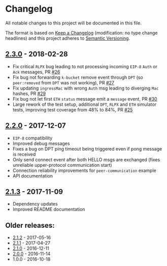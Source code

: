 # Changelog
All notable changes to this project will be documented in this file.

The format is based on [Keep a Changelog](http://keepachangelog.com/en/1.0.0/) 
(modification: no type change headlines) and this project adheres to 
[Semantic Versioning](http://semver.org/spec/v2.0.0.html).


## [2.3.0] - 2018-02-28
- Fix critical ``RLPX`` bug leading to not processing incoming ``EIP-8`` ``Auth`` or ``Ack`` messages, PR [#26](https://github.com/ethereumjs/ethereumjs-devp2p/pull/26)
- Fix bug not forwarding ``k-bucket`` remove event through ``DPT`` (so ``peer:removed`` from
  ``DPT`` was not working), PR [#27](https://github.com/ethereumjs/ethereumjs-devp2p/pull/27)
- Fix updating ``ingressMac`` with wrong ``Auth`` msg leading to diverging ``Mac`` hashes, PR [#29](https://github.com/ethereumjs/ethereumjs-devp2p/pull/29)
- Fix bug not let first ``ETH`` ``status`` message emit a ``message`` event, PR [#30](https://github.com/ethereumjs/ethereumjs-devp2p/pull/30)
- Large rework of the test setup, additional ``DPT``, ``RLPX`` and ``ETH`` simulator tests,
  improving test coverage from 48% to 84%, PR [#25](https://github.com/ethereumjs/ethereumjs-devp2p/pull/25)

[2.3.0]: https://github.com/ethereumjs/ethereumjs-devp2p/compare/v2.2.0...v2.3.0

## [2.2.0] - 2017-12-07
- ``EIP-8`` compatibility
- Improved debug messages
- Fixes a bug on DPT ping timeout being triggered even if pong message is received
- Only send connect event after both HELLO msgs are exchanged (fixes unreliable upper-protocol communication start)
- Connection reliability improvements for ``peer-communication`` example
- API documentation

[2.2.0]: https://github.com/ethereumjs/ethereumjs-devp2p/compare/v2.1.3...v2.2.0

## [2.1.3] - 2017-11-09
- Dependency updates
- Improved README documentation

[2.1.3]: https://github.com/ethereumjs/ethereumjs-devp2p/compare/v2.1.2...v2.1.3

## Older releases:

- [2.1.2](https://github.com/ethereumjs/ethereumjs-devp2p/compare/v2.1.1...v2.1.2) - 2017-05-16
- [2.1.1](https://github.com/ethereumjs/ethereumjs-devp2p/compare/v2.1.0...v2.1.1) - 2017-04-27
- [2.1.0](https://github.com/ethereumjs/ethereumjs-devp2p/compare/v2.0.0...v2.1.0) - 2016-12-11
- [2.0.0](https://github.com/ethereumjs/ethereumjs-devp2p/compare/v1.0.0...v2.0.0) - 2016-11-14
- 1.0.0 - 2016-10-18




